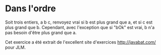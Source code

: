 
# Dans l'ordre #
Soit trois entiers, a b c, renvoyez vrai si b est plus grand que a, et si c
est plus grand que b. Cependant, avec l'exception que si "bOk" est vrai, b
n'a pas besoin d'être plus grand que a.

Cet exercice a été extrait de l'excellent site d'exercices
http://javabat.com/ pour JLM.

